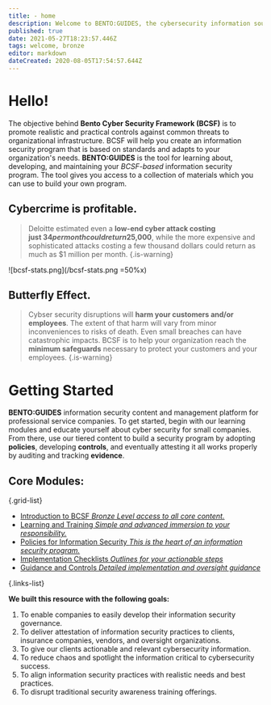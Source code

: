 ```yaml
---
title: - home
description: Welcome to BENTO:GUIDES, the cybersecurity information source for clients and guests.
published: true
date: 2021-05-27T18:23:57.446Z
tags: welcome, bronze
editor: markdown
dateCreated: 2020-08-05T17:54:57.644Z
---
```


# Hello!
The objective behind **Bento Cyber Security Framework (BCSF)** is to promote realistic and practical controls against common threats to organizational infrastructure. BCSF will help you create an information security program that is based on standards and adapts to your organization's needs.  **BENTO:GUIDES** is the tool for learning about, developing, and maintaining your *BCSF-based* information security program. The tool gives you access to a collection of materials which you can use to build your own program. 


## Cybercrime is profitable.

> Deloitte estimated even a **low-end cyber attack costing just $34 per month could return $25,000**, while the more expensive and sophisticated attacks costing a few thousand dollars could return as much as $1 million per month. 
{.is-warning}

![bcsf-stats.png](/bcsf-stats.png =50%x)

## Butterfly Effect.

> Cybser security disruptions will **harm your customers and/or employees**. The extent of that harm will vary from minor inconveniences to risks of death. Even small breaches can have catastrophic impacts. BCSF is to help your organization reach the **minimum safeguards** necessary to protect your customers and your employees. 
{.is-warning}


# Getting Started
**BENTO:GUIDES** information security content and management platform for professional service companies. To get started, begin with our learning modules and educate yourself about cyber security for small companies.  From there, use our tiered content to build a security program by adopting **policies**, developing **controls**, and eventually attesting it all works properly by auditing and tracking **evidence**. 

## Core Modules:

{.grid-list}
- [Introduction to BCSF *Bronze Level access to all core content.*](/home-subscriptions-bronze)
- [Learning and Training *Simple and advanced immersion to your responsibility.*](/bronze-training)
- [Policies for Information Security *This is the heart of an information security program.*](/bronze-policies)
- [Implementation Checklists *Outlines for your actionable steps*](/bronze-checklists)
- [Guidance and Controls *Detailed implementation and oversight guidance*](/bronze-controls)

{.links-list}


**We built this resource with the following goals:**

1. To enable companies to easily develop their information security governance.
1. To deliver attestation of information security practices to clients, insurance companies, vendors, and oversight organizations.
1. To give our clients actionable and relevant cybersecurity information.
1. To reduce chaos and spotlight the information critical to cybersecurity success.
1. To align information security practices with realistic needs and best practices.
1. To disrupt traditional security awareness training offerings.



